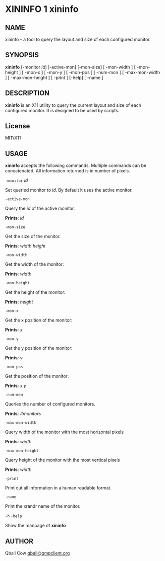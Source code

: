# XININFO 1 xininfo

## NAME

xininfo - a tool to query the layout and size of each configured monitor.

## SYNOPSIS

**xininfo** [-monitor *id*] [-active-mon] [-mon-size] [ -mon-width ] [ -mon-height ] [ -mon-x ] 
[ -mon-y ] [ -mon-pos ] [ -num-mon ] [ -max-mon-width ] [ -max-mon-height ] [ -print ] [-help]
[ -name ]



## DESCRIPTION

**xininfo** is an X11 utility to query the current layout and size of each configured monitor. It is
designed to be used by scripts.

## License

MIT/X11

## USAGE

**xininfo** accepts the following commands. Multiple commands can be concatenated.
All information returned is in number of pixels.

`-monitor` *id*
    
Set queried monitor to *id*. By default it uses the active monitor.

`-active-mon` 

Query the *id* of the active monitor.

**Prints**: *id* 
    
`-mon-size`

Get the size of the monitor.

**Prints**: *width* *height* 

`-mon-width` 

Get the width of the monitor:

**Prints**: *width*

`-mon-height` 

Get the height of the monitor:

**Prints**: *height*

`-mon-x` 

Get the x position of the monitor:

**Prints**: *x*

`-mon-y` 

Get the y position of the monitor:

**Prints**: *y*

`-mon-pos` 

Get the position of the monitor:

**Prints**: *x* *y*

`-num-mon` 

Queries the number of configured monitors.

**Prints**: *#monitors*

`-max-mon-width` 

Query width of the monitor with the most horizontal pixels

**Prints**: *width*

`-max-mon-height` 

Query height of the monitor with the most vertical pixels

**Prints**: *width*

`-print` 

Print out all information in a human readable format.

`-name` 
    
Print the xrandr name of the monitor.

`-h`
`-help`

Show the manpage of **xininfo**


## AUTHOR

Qball Cow <qball@gmpclient.org>
